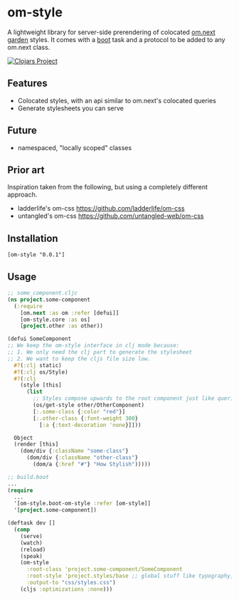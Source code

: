 # om-style
A lightweight library for server-side prerendering of colocated [om.next](https://github.com/omcljs/om) [garden](https://github.com/noprompt/garden/) styles.
It comes with a [boot](https://github.com/boot-clj/boot) task and a protocol to be added to any om.next class.

[![Clojars Project](https://img.shields.io/clojars/v/om-style.svg)](https://clojars.org/om-style)

## Features
- Colocated styles, with an api similar to om.next's colocated queries
- Generate stylesheets you can serve

## Future
- namespaced, "locally scoped" classes

## Prior art
Inspiration taken from the following, but using a completely different approach.
- ladderlife's om-css https://github.com/ladderlife/om-css
- untangled's om-css https://github.com/untangled-web/om-css

## Installation
```
[om-style "0.0.1"]
```

## Usage
```clj
;; some_component.cljc
(ns project.some-component
  (:require
    [om.next :as om :refer [defui]]
    [om-style.core :as os]
    [project.other :as other))

(defui SomeComponent
;; We keep the om-style interface in clj mode because:
;; 1. We only need the clj part to generate the stylesheet
;; 2. We want to keep the cljs file size low. 
  #?(:clj static)
  #?(:clj os/Style)
  #?(:clj
    (style [this]
      (list
        ;; Styles compose upwards to the root component just like queries.
        (os/get-style other/OtherComponent)
        [:.some-class {:color "red"}]
        [:.other-class {:font-weight 300}
          [:a {:text-decoration 'none}]]))

  Object
  (render [this]
    (dom/div {:className "some-class"}
      (dom/div {:className "other-class"}
        (dom/a {:href "#"} "How Stylish")))))

;; build.boot
...
(require
  ...
  '[om-style.boot-om-style :refer [om-style]]
  '[project.some-component])

(deftask dev []
  (comp
    (serve)
    (watch)
    (reload)
    (speak)
    (om-style 
      :root-class 'project.some-component/SomeComponent
      :root-style 'project.styles/base ;; global stuff like typography, resets, etc...
      :output-to "css/styles.css")
    (cljs :optimizations :none)))
```
